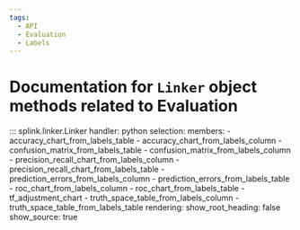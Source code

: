 ```yaml
---
tags:
  - API
  - Evaluation
  - Labels
---
```

# Documentation for `Linker` object methods related to Evaluation


::: splink.linker.Linker
    handler: python
    selection:
      members:
        - accuracy_chart_from_labels_table
        - accuracy_chart_from_labels_column
        - confusion_matrix_from_labels_table
        - confusion_matrix_from_labels_column
        - precision_recall_chart_from_labels_column
        - precision_recall_chart_from_labels_table
        - prediction_errors_from_labels_column
        - prediction_errors_from_labels_table
        - roc_chart_from_labels_column
        - roc_chart_from_labels_table
        - tf_adjustment_chart
        - truth_space_table_from_labels_column
        - truth_space_table_from_labels_table
    rendering:
      show_root_heading: false
      show_source: true
